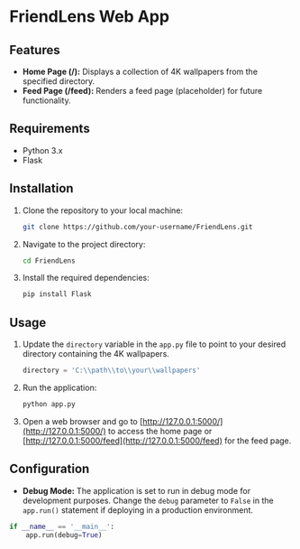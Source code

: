 # FriendLens Web App

## Features
- **Home Page (/):** Displays a collection of 4K wallpapers from the specified directory.
- **Feed Page (/feed):** Renders a feed page (placeholder) for future functionality.

## Requirements
- Python 3.x
- Flask

## Installation
1. Clone the repository to your local machine:
    ```bash
    git clone https://github.com/your-username/FriendLens.git
    ```

2. Navigate to the project directory:
    ```bash
    cd FriendLens
    ```

3. Install the required dependencies:
    ```bash
    pip install Flask
    ```

## Usage
1. Update the `directory` variable in the `app.py` file to point to your desired directory containing the 4K wallpapers.

    ```python
    directory = 'C:\\path\\to\\your\\wallpapers'
    ```

2. Run the application:
    ```bash
    python app.py
    ```

3. Open a web browser and go to [http://127.0.0.1:5000/](http://127.0.0.1:5000/) to access the home page or [http://127.0.0.1:5000/feed](http://127.0.0.1:5000/feed) for the feed page.

## Configuration
- **Debug Mode:** The application is set to run in debug mode for development purposes. Change the `debug` parameter to `False` in the `app.run()` statement if deploying in a production environment.

```python
if __name__ == '__main__':
    app.run(debug=True)
